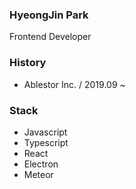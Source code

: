 ### HyeongJin Park
Frontend Developer

### History
- Ablestor Inc. / 2019.09 ~

### Stack
- Javascript
- Typescript
- React
- Electron
- Meteor
